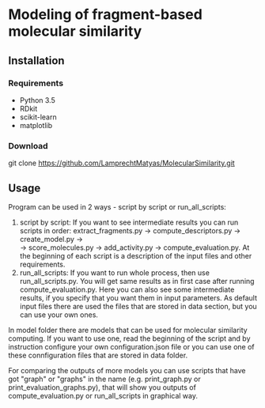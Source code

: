 # Modeling of fragment-based molecular similarity
## Installation
### Requirements
* Python 3.5
* RDkit
* scikit-learn
* matplotlib

### Download
git clone https://github.com/LamprechtMatyas/MolecularSimilarity.git

## Usage
Program can be used in 2 ways - script by script or run_all_scripts:
1) script by script: If you want to see intermediate results you can run scripts in order:
    extract_fragments.py -> compute_descriptors.py -> create_model.py ->   
    -> score_molecules.py -> add_activity.py -> compute_evaluation.py. 
    At the beginning of each script is a description of the input files and other requirements.
2) run_all_scripts: If you want to run whole process, then use run_all_scripts.py.
    You will get same results as in first case after running compute_evaluation.py.
    Here you can also see some intermediate results, if you specify that you want them
    in input parameters.
    As default input files there are used the files that are stored in data section,
    but you can use your own ones.
      
In model folder there are models that can be used for molecular similarity computing.
If you want to use one, read the beginning of the script and by instruction configure
your own configuration.json file or you can use one of these connfiguration files
that are stored in data folder.

For comparing the outputs of more models you can use scripts that have got "graph"
or "graphs" in the name (e.g. print_graph.py or print_evaluation_graphs.py), that
will show you outputs of compute_evaluation.py or run_all_scripts in graphical way.
